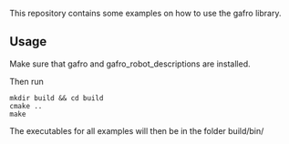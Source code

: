 This repository contains some examples on how to use the gafro library. 

## Usage

Make sure that gafro and gafro_robot_descriptions are installed. 

Then run

    mkdir build && cd build
    cmake ..
    make

The executables for all examples will then be in the folder build/bin/